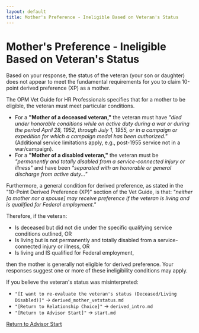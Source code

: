```yaml
---
layout: default
title: Mother's Preference - Ineligible Based on Veteran's Status
---
```


# Mother's Preference - Ineligible Based on Veteran's Status

Based on your response, the status of the veteran (your son or daughter) does not appear to meet the fundamental requirements for you to claim 10-point derived preference (XP) as a mother.

The OPM Vet Guide for HR Professionals specifies that for a mother to be eligible, the veteran must meet particular conditions.
*   For a **"Mother of a deceased veteran,"** the veteran must have *"died under honorable conditions while on active duty during a war or during the period April 28, 1952, through July 1, 1955, or in a campaign or expedition for which a campaign medal has been authorized."* (Additional service limitations apply, e.g., post-1955 service not in a war/campaign).
*   For a **"Mother of a disabled veteran,"** the veteran must be *"permanently and totally disabled from a service-connected injury or illness"* and have been *"separated with an honorable or general discharge from active duty..."*

Furthermore, a general condition for derived preference, as stated in the "10-Point Derived Preference (XP)" section of the Vet Guide, is that:
*"neither [a mother nor a spouse] may receive preference if the veteran is living and is qualified for Federal employment."*

Therefore, if the veteran:
*   Is deceased but did not die under the specific qualifying service conditions outlined, OR
*   Is living but is not permanently and totally disabled from a service-connected injury or illness, OR
*   Is living and IS qualified for Federal employment,

then the mother is generally not eligible for derived preference. Your responses suggest one or more of these ineligibility conditions may apply.

If you believe the veteran's status was misinterpreted:
*   `"[I want to re-evaluate the veteran's status (Deceased/Living Disabled)]"` -> `derived_mother_vetstatus.md`
*   `"[Return to Relationship Choice]"` -> `derived_intro.md`
*   `"[Return to Advisor Start]"` -> `start.md`

[Return to Advisor Start](./start.md)
